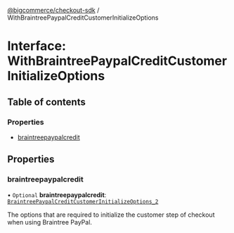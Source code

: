 [@bigcommerce/checkout-sdk](../README.md) / WithBraintreePaypalCreditCustomerInitializeOptions

# Interface: WithBraintreePaypalCreditCustomerInitializeOptions

## Table of contents

### Properties

- [braintreepaypalcredit](WithBraintreePaypalCreditCustomerInitializeOptions.md#braintreepaypalcredit)

## Properties

### braintreepaypalcredit

• `Optional` **braintreepaypalcredit**: [`BraintreePaypalCreditCustomerInitializeOptions_2`](BraintreePaypalCreditCustomerInitializeOptions_2.md)

The options that are required to initialize the customer step of checkout
when using Braintree PayPal.

